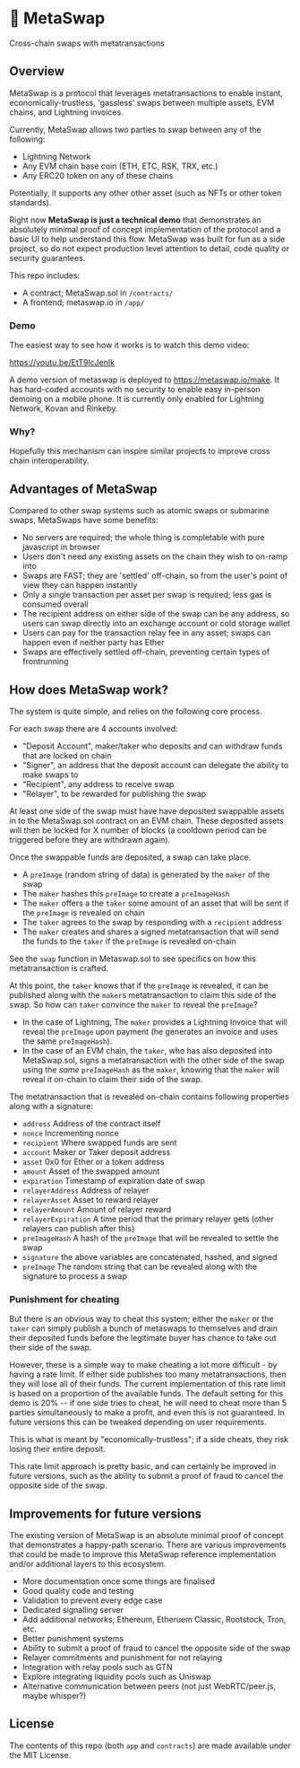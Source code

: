 # 🧬 MetaSwap

Cross-chain swaps with metatransactions

## Overview

MetaSwap is a protocol that leverages metatransactions to enable instant, economically-trustless, 'gassless' swaps between multiple assets, EVM chains, and Lightning invoices.

Currently, MetaSwap allows two parties to swap between any of the following:

- Lightning Network
- Any EVM chain base coin (ETH, ETC, RSK, TRX, etc.)
- Any ERC20 token on any of these chains

Potentially, it supports any other other asset (such as NFTs or other token standards).

Right now **MetaSwap is just a technical demo** that demonstrates an absolutely minimal proof of concept implementation of the protocol and a basic UI to help understand this flow. MetaSwap was built for fun as a side project, so do not expect production level attention to detail, code quality or security guarantees.

This repo includes:

- A contract; MetaSwap.sol in `/contracts/`
- A frontend; metaswap.io in `/app/`

### Demo

The easiest way to see how it works is to watch this demo video:

https://youtu.be/EtT9lcJenIk

A demo version of metaswap is deployed to https://metaswap.io/make. It has hard-coded accounts with no security to enable easy in-person demoing on a mobile phone. It is currently only enabled for Lightning Network, Kovan and Rinkeby.

### Why?

Hopefully this mechanism can inspire similar projects to improve cross chain interoperability.

## Advantages of MetaSwap

Compared to other swap systems such as atomic swaps or submarine swaps, MetaSwaps have some benefits:

- No servers are required; the whole thing is completable with pure javascript in browser
- Users don't need any existing assets on the chain they wish to on-ramp into
- Swaps are FAST; they are 'settled' off-chain, so from the user's point of view they can happen instantly
- Only a single transaction per asset per swap is required; less gas is consumed overall
- The recipient address on either side of the swap can be any address, so users can swap directly into an exchange account or cold storage wallet
- Users can pay for the transaction relay fee in any asset; swaps can happen even if neither party has Ether
- Swaps are effectively settled off-chain, preventing certain types of frontrunning

## How does MetaSwap work?

The system is quite simple, and relies on the following core process.

For each swap there are 4 accounts involved:

- "Deposit Account", maker/taker who deposits and can withdraw funds that are locked on chain
- "Signer", an address that the deposit account can delegate the ability to make swaps to
- "Recipient", any address to receive swap
- "Relayer", to be rewarded for publishing the swap

At least one side of the swap must have have deposited swappable assets in to the MetaSwap.sol contract on an EVM chain. These deposited assets will then be locked for X number of blocks (a cooldown period can be triggered before they are withdrawn again).

Once the swappable funds are deposited, a swap can take place.

- A `preImage` (random string of data) is generated by the `maker` of the swap
- The `maker` hashes this `preImage` to create a `preImageHash`
- The `maker` offers a the `taker` some amount of an asset that will be sent if the `preImage` is revealed on chain
- The `taker` agrees to the swap by responding with a `recipient` address
- The `maker` creates and shares a signed metatransaction that will send the funds to the `taker` if the `preImage` is revealed on-chain

See the `swap` function in Metaswap.sol to see specifics on how this metatransaction is crafted.

At this point, the `taker` knows that if the `preImage` is revealed, it can be published along with the `maker`s metatransaction to claim this side of the swap. So how can `taker` convince the `maker` to reveal the `preImage`?

- In the case of Lightning, The `maker` provides a Lightning Invoice that will reveal the `preImage` upon payment (he generates an invoice and uses the same `preImageHash`).
- In the case of an EVM chain, the `taker`, who has also deposited into MetaSwap.sol, signs a metatransaction with the other side of the swap using the _same_ `preImageHash` as the `maker`, knowing that the `maker` will reveal it on-chain to claim their side of the swap.

The metatransaction that is revealed on-chain contains following properties along with a signature:

- `address` Address of the contract itself
- `nonce` Incrementing nonce 
- `recipient` Where swapped funds are sent
- `account` Maker or Taker deposit address
- `asset` 0x0 for Ether or a token address
- `amount` Asset of the swapped amount
- `expiration` Timestamp of expiration date of swap
- `relayerAddress` Address of relayer
- `relayerAsset` Asset to reward relayer
- `relayerAmount` Amount of relayer reward
- `relayerExpiration` A time period that the primary relayer gets (other relayers can publish after this)
- `preImageHash` A hash of the `preImage` that will be revealed to settle the swap
- `signature` the above variables are concatenated, hashed, and signed
- `preImage` The random string that can be revealed along with the signature to process a swap

### Punishment for cheating

But there is an obvious way to cheat this system; either the `maker` or the `taker` can simply publish a bunch of metaswaps to themselves and drain their deposited funds before the legitimate buyer has chance to take out their side of the swap.

However, these is a simple way to make cheating a lot more difficult - by having a rate limit. If either side publishes too many metatransactions, then they will lose all of their funds. The current implementation of this rate limit is based on a proportion of the available funds. The default setting for this demo is 20% -- if one side tries to cheat, he will need to cheat more than 5 parties simultaneously to make a profit, and even this is not guaranteed. In future versions this can be tweaked depending on user requirements.

This is what is meant by "economically-trustless"; if a side cheats, they risk losing their entire deposit.

This rate limit approach is pretty basic, and can certainly be improved in future versions, such as the ability to submit a proof of fraud to cancel the opposite side of the swap.

## Improvements for future versions

The existing version of MetaSwap is an absolute minimal proof of concept that demonstrates a happy-path scenario. There are various improvements that could be made to improve this MetaSwap reference implementation and/or additional layers to this ecosystem.

- More documentation once some things are finalised
- Good quality code and testing
- Validation to prevent every edge case
- Dedicated signalling server
- Add additional networks; Ethereum, Etheruem Classic, Rootstock, Tron, etc.
- Better punishment systems
- Ability to submit a proof of fraud to cancel the opposite side of the swap
- Relayer commitments and punishment for not relaying
- Integration with relay pools such as GTN
- Explore integrating liquidity pools such as Uniswap
- Alternative communication between peers (not just WebRTC/peer.js, maybe whisper?)

## License

The contents of this repo (both `app` and `contracts`) are made available under the MIT License.
